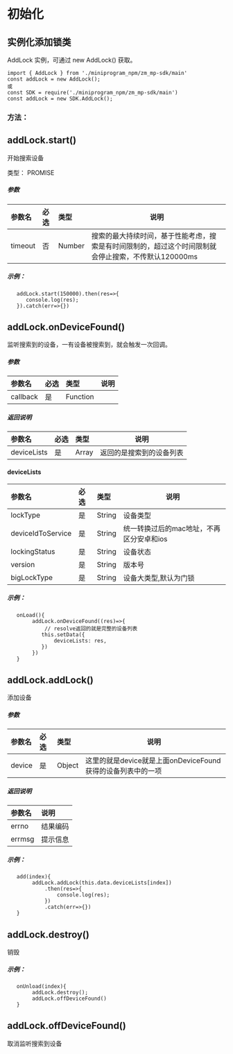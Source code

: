 # 初始化


## 实例化添加锁类
AddLock 实例，可通过 new AddLock() 获取。
```
import { AddLock } from './miniprogram_npm/zm_mp-sdk/main'
const addLock = new AddLock();
或
const SDK = require('./miniprogram_npm/zm_mp-sdk/main')
const addLock = new SDK.AddLock();
```

### 方法：

## addLock.start()
开始搜索设备

类型： PROMISE
##### 参数

|参数名|必选|类型|说明|
|:---- |:---|:----- |-----   |
|timeout |否  |Number | 搜索的最大持续时间，基于性能考虑，搜索是有时间限制的，超过这个时间限制就会停止搜索，不传默认120000ms  |
##### 示例：
```
   addLock.start(150000).then(res=>{
      console.log(res);
   }).catch(err=>{})
```
## addLock.onDeviceFound()
监听搜索到的设备，一有设备被搜索到，就会触发一次回调。
##### 参数

|参数名|必选|类型|说明|
|:---- |:---|:----- |-----   |
|callback |是  |Function |   |

##### 返回说明

|参数名|必选|类型|说明|
|:---- |:---|:----- |-----   |
|deviceLists |是  |Array | 返回的是搜索到的设备列表  |

#### deviceLists
|参数名|必选|类型|说明|
|:---- |:---|:----- |-----   |
|lockType |是  |String | 设备类型  |
|deviceIdToService |是  |String | 统一转换过后的mac地址，不再区分安卓和ios  |
|lockingStatus |是  |String | 设备状态  |
|version |是  |String | 版本号  |
|bigLockType |是  |String | 设备大类型,默认为门锁  |

##### 示例：
```
   onLoad(){
        addLock.onDeviceFound((res)=>{
            // resolve返回的就是完整的设备列表
           this.setData({
               deviceLists: res,
           })
        })
   }
```


## addLock.addLock()
添加设备
##### 参数

|参数名|必选|类型|说明|
|:---- |:---|:----- |-----   |
|device |是  |Object | 这里的就是device就是上面onDeviceFound获得的设备列表中的一项  |

##### 返回说明

|参数名|说明|
|:---- |:--- |
|errno |结果编码 |
|errmsg | 提示信息 |

##### 示例：
```
   add(index){
        addLock.addLock(this.data.deviceLists[index])
            .then(res=>{
                console.log(res);
            })
            .catch(err=>{})
   }
```

## addLock.destroy()
销毁
##### 示例：
```
   onUnload(index){
        addLock.destroy();
        addLock.offDeviceFound()
   }
```

## addLock.offDeviceFound()
取消监听搜索到设备


